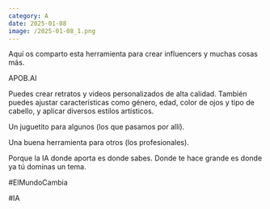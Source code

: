 ```yaml
--- 
category: A 
date: 2025-01-08 
image: /2025-01-08_1.png 
--- 
```


Aquí os comparto esta herramienta para crear influencers y muchas cosas más. 

APOB.AI 

Puedes crear retratos y videos personalizados de alta calidad. También puedes ajustar características como género, edad, color de ojos y tipo de cabello, y aplicar diversos estilos artísticos.
 
Un juguetito para algunos (los que pasamos por allí). 

Una buena herramienta para otros (los profesionales). 

Porque la IA donde aporta es donde sabes. Donde te hace grande es donde ya tú dominas un tema. 

#ElMundoCambia

#IA